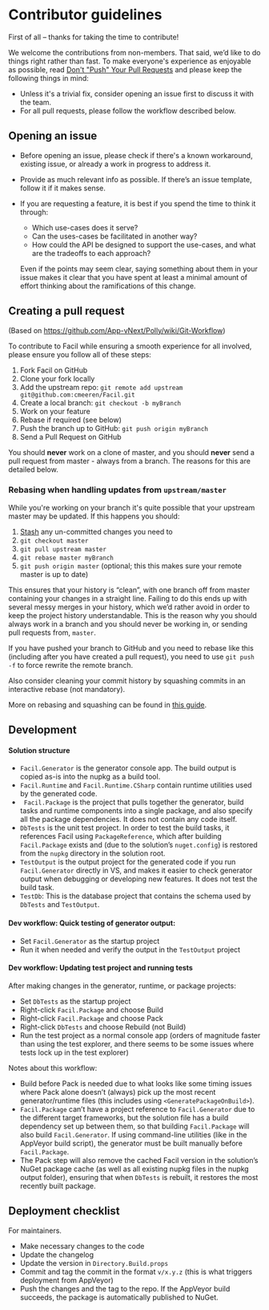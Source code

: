 Contributor guidelines
======================

First of all – thanks for taking the time to contribute!

We welcome the contributions from non-members. That said, we’d like to do things right rather than fast. To make everyone's experience as enjoyable as possible, read [Don't "Push" Your Pull Requests](https://www.igvita.com/2011/12/19/dont-push-your-pull-requests/) and please keep the following things in mind:

- Unless it's a trivial fix, consider opening an issue first to discuss it with the team.
- For all pull requests, please follow the workflow described below.

Opening an issue
----------------

- Before opening an issue, please check if there's a known workaround, existing issue, or already a work in progress to address it.

- Provide as much relevant info as possible. If there’s an issue template, follow it if it makes sense.

- If you are requesting a feature, it is best if you spend the time to think it through:

  - Which use-cases does it serve?
  - Can the uses-cases be facilitated in another way?
  - How could the API be designed to support the use-cases, and what are the tradeoffs to each approach?

  Even if the points may seem clear, saying something about them in your issue makes it clear that you have spent at least a minimal amount of effort thinking about the ramifications of this change.

Creating a pull request
-----------------------

(Based on https://github.com/App-vNext/Polly/wiki/Git-Workflow)

To contribute to Facil while ensuring a smooth experience for all involved, please ensure you follow all of these steps:

1. Fork Facil on GitHub
2. Clone your fork locally
3. Add the upstream repo: `git remote add upstream git@github.com:cmeeren/Facil.git`
4. Create a local branch: `git checkout -b myBranch`
5. Work on your feature
6. Rebase if required (see below)
7. Push the branch up to GitHub: `git push origin myBranch`
8. Send a Pull Request on GitHub

You should **never** work on a clone of master, and you should **never** send a pull request from master - always from a branch. The reasons for this are detailed below.

### Rebasing when handling updates from `upstream/master`

While you're working on your branch it's quite possible that your upstream master may be updated. If this happens you should:

1. [Stash](https://git-scm.com/book/en/v2/Git-Tools-Stashing-and-Cleaning) any un-committed changes you need to
2. `git checkout master`
3. `git pull upstream master`
4. `git rebase master myBranch`
5.  `git push origin master` (optional; this this makes sure your remote master is up to date)

This ensures that your history is “clean”, with one branch off from master containing your changes in a straight line. Failing to do this ends up with several messy merges in your history, which we’d rather avoid in order to keep the project history understandable. This is the reason why you should always work in a branch and you should never be working in, or sending pull requests from, `master`.

If you have pushed your branch to GitHub and you need to rebase like this (including after you have created a pull request), you need to use `git push -f` to force rewrite the remote branch.

Also consider cleaning your commit history by squashing commits in an interactive rebase (not mandatory).

More on rebasing and squashing can be found in [this guide](https://robots.thoughtbot.com/git-interactive-rebase-squash-amend-rewriting-history).

Development
-----------

#### Solution structure

* `Facil.Generator` is the generator console app. The build output is copied as-is into the nupkg as a build tool.
* `Facil.Runtime` and `Facil.Runtime.CSharp` contain runtime utilities used by the generated code.
* ` Facil.Package` is the project that pulls together the generator, build tasks and runtime components into a single package, and also specify all the package dependencies. It does not contain any code itself.
* `DbTests` is the unit test project. In order to test the build tasks, it references Facil using `PackageReference`, which after building `Facil.Package` exists and (due to the solution’s `nuget.config`) is restored from the `nupkg` directory in the solution root.
* `TestOutput` is the output project for the generated code if you run `Facil.Generator` directly in VS, and makes it easier to check generator output when debugging or developing new features. It does not test the build task.
* `TestDb`: This is the database project that contains the schema used by `DbTests` and `TestOutput`.

#### Dev workflow: Quick testing of generator output:

* Set `Facil.Generator` as the startup project
* Run it when needed and verify the output in the `TestOutput` project

#### Dev workflow: Updating test project and running tests

After making changes in the generator, runtime, or package projects:

* Set `DbTests` as the startup project
* Right-click `Facil.Package` and choose Build
* Right-click `Facil.Package` and choose Pack
* Right-click `DbTests` and choose Rebuild (not Build)
* Run the test project as a normal console app (orders of magnitude faster than using the test explorer, and there seems to be some issues where tests lock up in the test explorer)

Notes about this workflow:

* Build before Pack is needed due to what looks like some timing issues where Pack alone doesn’t (always) pick up the most recent generator/runtime files (this includes using `<GeneratePackageOnBuild>`).
* `Facil.Package` can’t have a project reference to `Facil.Generator` due to the different target frameworks, but the solution file has a build dependency set up between them, so that building `Facil.Package` will also build `Facil.Generator`. If using command-line utilities (like in the AppVeyor build script), the generator must be built manually before `Facil.Package`.
* The Pack step will also remove the cached Facil version in the solution’s NuGet package cache (as well as all existing nupkg files in the nupkg output folder), ensuring that when `DbTests` is rebuilt, it restores the most recently built package.

## Deployment checklist

For maintainers.

* Make necessary changes to the code
* Update the changelog
* Update the version in `Directory.Build.props`
* Commit and tag the commit in the format `v/x.y.z` (this is what triggers deployment from AppVeyor)
* Push the changes and the tag to the repo. If the AppVeyor build succeeds, the package is automatically published to NuGet.

